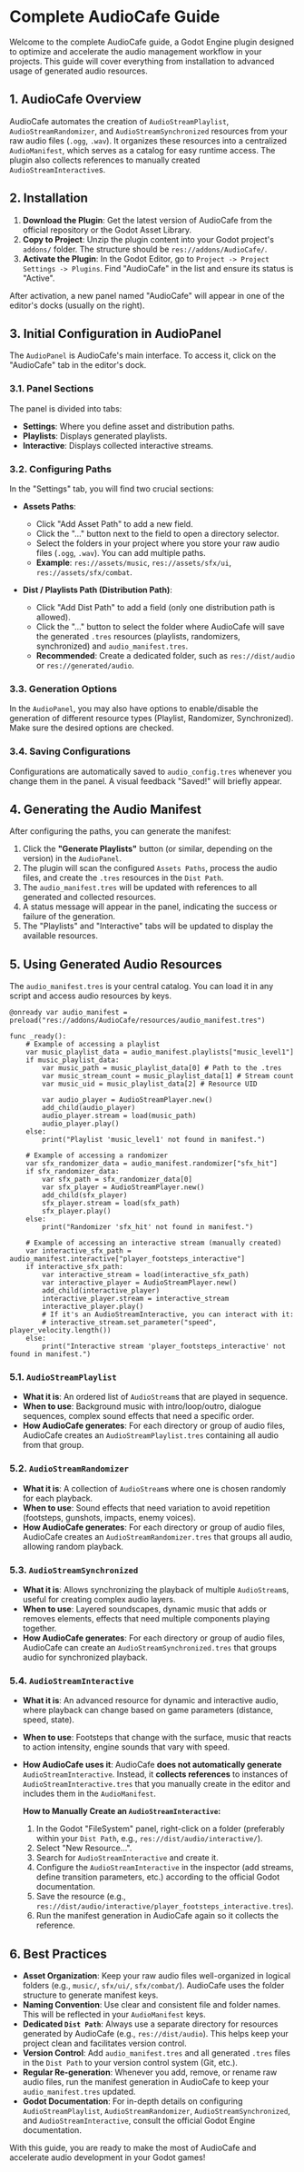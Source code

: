 # Complete AudioCafe Guide

Welcome to the complete AudioCafe guide, a Godot Engine plugin designed to optimize and accelerate the audio management workflow in your projects. This guide will cover everything from installation to advanced usage of generated audio resources.

## 1. AudioCafe Overview

AudioCafe automates the creation of `AudioStreamPlaylist`, `AudioStreamRandomizer`, and `AudioStreamSynchronized` resources from your raw audio files (`.ogg`, `.wav`). It organizes these resources into a centralized `AudioManifest`, which serves as a catalog for easy runtime access. The plugin also collects references to manually created `AudioStreamInteractive`s.

## 2. Installation

1.  **Download the Plugin**: Get the latest version of AudioCafe from the official repository or the Godot Asset Library.
2.  **Copy to Project**: Unzip the plugin content into your Godot project's `addons/` folder. The structure should be `res://addons/AudioCafe/`.
3.  **Activate the Plugin**: In the Godot Editor, go to `Project -> Project Settings -> Plugins`. Find "AudioCafe" in the list and ensure its status is "Active".

After activation, a new panel named "AudioCafe" will appear in one of the editor's docks (usually on the right).

## 3. Initial Configuration in AudioPanel

The `AudioPanel` is AudioCafe's main interface. To access it, click on the "AudioCafe" tab in the editor's dock.

### 3.1. Panel Sections

The panel is divided into tabs:

*   **Settings**: Where you define asset and distribution paths.
*   **Playlists**: Displays generated playlists.
*   **Interactive**: Displays collected interactive streams.

### 3.2. Configuring Paths

In the "Settings" tab, you will find two crucial sections:

*   **Assets Paths**:
    *   Click "Add Asset Path" to add a new field.
    *   Click the "..." button next to the field to open a directory selector.
    *   Select the folders in your project where you store your raw audio files (`.ogg`, `.wav`). You can add multiple paths.
    *   **Example**: `res://assets/music`, `res://assets/sfx/ui`, `res://assets/sfx/combat`.

*   **Dist / Playlists Path (Distribution Path)**:
    *   Click "Add Dist Path" to add a field (only one distribution path is allowed).
    *   Click the "..." button to select the folder where AudioCafe will save the generated `.tres` resources (playlists, randomizers, synchronized) and `audio_manifest.tres`.
    *   **Recommended**: Create a dedicated folder, such as `res://dist/audio` or `res://generated/audio`.

### 3.3. Generation Options

In the `AudioPanel`, you may also have options to enable/disable the generation of different resource types (Playlist, Randomizer, Synchronized). Make sure the desired options are checked.

### 3.4. Saving Configurations

Configurations are automatically saved to `audio_config.tres` whenever you change them in the panel. A visual feedback "Saved!" will briefly appear.

## 4. Generating the Audio Manifest

After configuring the paths, you can generate the manifest:

1.  Click the **"Generate Playlists"** button (or similar, depending on the version) in the `AudioPanel`.
2.  The plugin will scan the configured `Assets Paths`, process the audio files, and create the `.tres` resources in the `Dist Path`.
3.  The `audio_manifest.tres` will be updated with references to all generated and collected resources.
4.  A status message will appear in the panel, indicating the success or failure of the generation.
5.  The "Playlists" and "Interactive" tabs will be updated to display the available resources.

## 5. Using Generated Audio Resources

The `audio_manifest.tres` is your central catalog. You can load it in any script and access audio resources by keys.

```gdscript
@onready var audio_manifest = preload("res://addons/AudioCafe/resources/audio_manifest.tres")

func _ready():
    # Example of accessing a playlist
    var music_playlist_data = audio_manifest.playlists["music_level1"]
    if music_playlist_data:
        var music_path = music_playlist_data[0] # Path to the .tres
        var music_stream_count = music_playlist_data[1] # Stream count
        var music_uid = music_playlist_data[2] # Resource UID

        var audio_player = AudioStreamPlayer.new()
        add_child(audio_player)
        audio_player.stream = load(music_path)
        audio_player.play()
    else:
        print("Playlist 'music_level1' not found in manifest.")

    # Example of accessing a randomizer
    var sfx_randomizer_data = audio_manifest.randomizer["sfx_hit"]
    if sfx_randomizer_data:
        var sfx_path = sfx_randomizer_data[0]
        var sfx_player = AudioStreamPlayer.new()
        add_child(sfx_player)
        sfx_player.stream = load(sfx_path)
        sfx_player.play()
    else:
        print("Randomizer 'sfx_hit' not found in manifest.")

    # Example of accessing an interactive stream (manually created)
    var interactive_sfx_path = audio_manifest.interactive["player_footsteps_interactive"]
    if interactive_sfx_path:
        var interactive_stream = load(interactive_sfx_path)
        var interactive_player = AudioStreamPlayer.new()
        add_child(interactive_player)
        interactive_player.stream = interactive_stream
        interactive_player.play()
        # If it's an AudioStreamInteractive, you can interact with it:
        # interactive_stream.set_parameter("speed", player_velocity.length())
    else:
        print("Interactive stream 'player_footsteps_interactive' not found in manifest.")
```

### 5.1. `AudioStreamPlaylist`

*   **What it is**: An ordered list of `AudioStream`s that are played in sequence.
*   **When to use**: Background music with intro/loop/outro, dialogue sequences, complex sound effects that need a specific order.
*   **How AudioCafe generates**: For each directory or group of audio files, AudioCafe creates an `AudioStreamPlaylist.tres` containing all audio from that group.

### 5.2. `AudioStreamRandomizer`

*   **What it is**: A collection of `AudioStream`s where one is chosen randomly for each playback.
*   **When to use**: Sound effects that need variation to avoid repetition (footsteps, gunshots, impacts, enemy voices).
*   **How AudioCafe generates**: For each directory or group of audio files, AudioCafe creates an `AudioStreamRandomizer.tres` that groups all audio, allowing random playback.

### 5.3. `AudioStreamSynchronized`

*   **What it is**: Allows synchronizing the playback of multiple `AudioStream`s, useful for creating complex audio layers.
*   **When to use**: Layered soundscapes, dynamic music that adds or removes elements, effects that need multiple components playing together.
*   **How AudioCafe generates**: For each directory or group of audio files, AudioCafe can create an `AudioStreamSynchronized.tres` that groups audio for synchronized playback.

### 5.4. `AudioStreamInteractive`

*   **What it is**: An advanced resource for dynamic and interactive audio, where playback can change based on game parameters (distance, speed, state).
*   **When to use**: Footsteps that change with the surface, music that reacts to action intensity, engine sounds that vary with speed.
*   **How AudioCafe uses it**: AudioCafe **does not automatically generate** `AudioStreamInteractive`. Instead, it **collects references** to instances of `AudioStreamInteractive.tres` that you manually create in the editor and includes them in the `AudioManifest`.

    **How to Manually Create an `AudioStreamInteractive`:**
    1.  In the Godot "FileSystem" panel, right-click on a folder (preferably within your `Dist Path`, e.g., `res://dist/audio/interactive/`).
    2.  Select "New Resource...".
    3.  Search for `AudioStreamInteractive` and create it.
    4.  Configure the `AudioStreamInteractive` in the inspector (add streams, define transition parameters, etc.) according to the official Godot documentation.
    5.  Save the resource (e.g., `res://dist/audio/interactive/player_footsteps_interactive.tres`).
    6.  Run the manifest generation in AudioCafe again so it collects the reference.

## 6. Best Practices

*   **Asset Organization**: Keep your raw audio files well-organized in logical folders (e.g., `music/`, `sfx/ui/`, `sfx/combat/`). AudioCafe uses the folder structure to generate manifest keys.
*   **Naming Convention**: Use clear and consistent file and folder names. This will be reflected in your `AudioManifest` keys.
*   **Dedicated `Dist Path`**: Always use a separate directory for resources generated by AudioCafe (e.g., `res://dist/audio`). This helps keep your project clean and facilitates version control.
*   **Version Control**: Add `audio_manifest.tres` and all generated `.tres` files in the `Dist Path` to your version control system (Git, etc.).
*   **Regular Re-generation**: Whenever you add, remove, or rename raw audio files, run the manifest generation in AudioCafe to keep your `audio_manifest.tres` updated.
*   **Godot Documentation**: For in-depth details on configuring `AudioStreamPlaylist`, `AudioStreamRandomizer`, `AudioStreamSynchronized`, and `AudioStreamInteractive`, consult the official Godot Engine documentation.

With this guide, you are ready to make the most of AudioCafe and accelerate audio development in your Godot games!